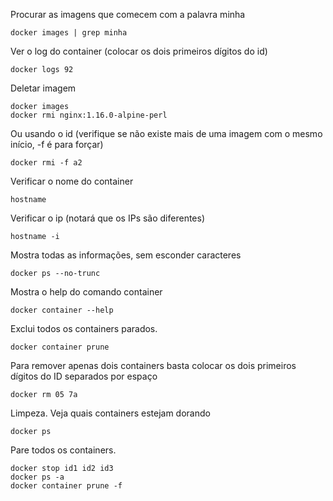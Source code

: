 Procurar as imagens que comecem com a palavra minha<br>
```
docker images | grep minha
```

Ver o log do container (colocar os dois primeiros dígitos do id)<br>
```
docker logs 92
```

Deletar imagem<br>
```
docker images
docker rmi nginx:1.16.0-alpine-perl
```

Ou usando o id (verifique se não existe mais de uma imagem com o mesmo início, -f é para forçar)<br>
```
docker rmi -f a2
```

Verificar o nome do container<br>
```
hostname
```

Verificar o ip (notará que os IPs são diferentes)<br>
```
hostname -i
```

Mostra todas as informações, sem esconder caracteres<br>
```
docker ps --no-trunc
```


Mostra o help do comando container<br>
```
docker container --help
```

Exclui todos os containers parados.<br>
```
docker container prune
```

Para remover apenas dois containers basta colocar os dois primeiros dígitos do ID separados por espaço<br>
```
docker rm 05 7a
```

Limpeza. Veja quais containers estejam dorando<br>
```
docker ps
```

Pare todos os containers.<br>
```
docker stop id1 id2 id3
docker ps -a
docker container prune -f
```